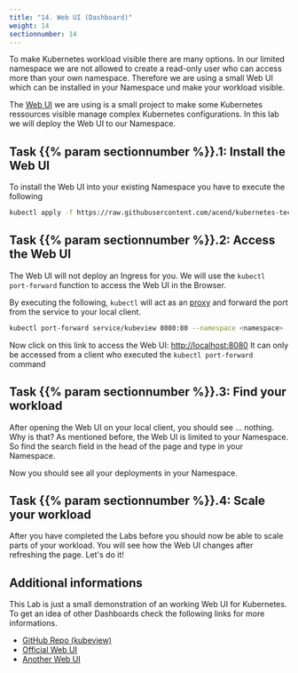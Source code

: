 ```yaml
---
title: "14. Web UI (Dashboard)"
weight: 14
sectionnumber: 14
---
```



To make Kubernetes workload visible there are many options. In our limited namespace we are not allowed to create a read-only user who can access more than your own namespace. Therefore we are using a small Web UI which can be installed in your Namespace und make your workload visible.

The [Web UI](http://kubeview.benco.io/) we are using is a small project to make some Kubernetes ressources visible manage complex Kubernetes configurations.
In this lab we will deploy the Web UI to our Namespace.


## Task {{% param sectionnumber %}}.1: Install the Web UI

To install the Web UI into your existing Namespace you have to execute the following

```bash
kubectl apply -f https://raw.githubusercontent.com/acend/kubernetes-techlab/master/content/en/docs/14.0/dashboard.yaml --namespace <namespace>
```


## Task {{% param sectionnumber %}}.2: Access the Web UI

The Web UI will not deploy an Ingress for you.
We will use the `kubectl port-forward` function to access the Web UI in the Browser.

By executing the following, `kubectl` will act as an [proxy](https://en.wikipedia.org/wiki/Proxy_server) and forward the port from the service to your local client.

```bash
kubectl port-forward service/kubeview 8080:80 --namespace <namespace>
```

Now click on this link to access the Web UI: <http://localhost:8080>
It can only be accessed from a client who executed the `kubectl port-forward` command


## Task {{% param sectionnumber %}}.3: Find your workload

After opening the Web UI on your local client, you should see ... nothing. Why is that? 
As mentioned before, the Web UI is limited to your Namespace. So find the search field in the head of the page and type in your Namespace.

Now you should see all your deployments in your Namespace. 


## Task {{% param sectionnumber %}}.4: Scale your workload

After you have completed the Labs before you should now be able to scale parts of your workload. You will see how the Web UI changes after refreshing the page. Let's do it!


## Additional informations

This Lab is just a small demonstration of an working Web UI for Kubernetes. To get an idea of other Dashboards check the following links for more informations.

* [GitHub Repo (kubeview)](https://github.com/benc-uk/kubeview)
* [Official Web UI](https://kubernetes.io/docs/tasks/access-application-cluster/web-ui-dashboard/)
* [Another Web UI](https://kube-web-view.readthedocs.io/en/latest/)